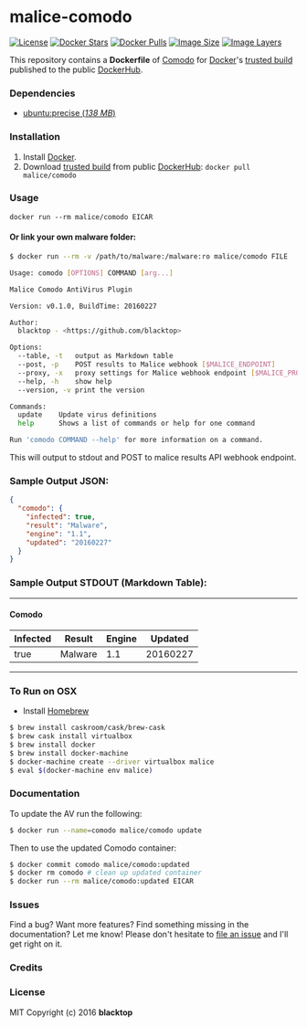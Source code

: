 # malice-comodo

[![License](http://img.shields.io/:license-mit-blue.svg)](http://doge.mit-license.org)
[![Docker Stars](https://img.shields.io/docker/stars/malice/comodo.svg)][hub]
[![Docker Pulls](https://img.shields.io/docker/pulls/malice/comodo.svg)][hub]
[![Image Size](https://img.shields.io/imagelayers/image-size/malice/comodo/latest.svg)](https://imagelayers.io/?images=malice/comodo:latest)
[![Image Layers](https://img.shields.io/imagelayers/layers/malice/comodo/latest.svg)](https://imagelayers.io/?images=malice/comodo:latest)

This repository contains a **Dockerfile** of [Comodo](https://www.comodo.com/home/internet-security/antivirus-for-linux.php) for [Docker](https://www.docker.io/)'s [trusted build][hub] published to the public [DockerHub](https://hub.docker.com).

### Dependencies

* [ubuntu:precise (*138 MB*)](https://hub.docker.com/_/ubuntu/)

### Installation

1. Install [Docker](https://www.docker.io/).
2. Download [trusted build][hub] from public [DockerHub](https://hub.docker.com): `docker pull malice/comodo`

### Usage

    docker run --rm malice/comodo EICAR

#### Or link your own malware folder:
```bash
$ docker run --rm -v /path/to/malware:/malware:ro malice/comodo FILE

Usage: comodo [OPTIONS] COMMAND [arg...]

Malice Comodo AntiVirus Plugin

Version: v0.1.0, BuildTime: 20160227

Author:
  blacktop - <https://github.com/blacktop>

Options:
  --table, -t	output as Markdown table
  --post, -p	POST results to Malice webhook [$MALICE_ENDPOINT]
  --proxy, -x	proxy settings for Malice webhook endpoint [$MALICE_PROXY]
  --help, -h	show help
  --version, -v	print the version

Commands:
  update	Update virus definitions
  help		Shows a list of commands or help for one command

Run 'comodo COMMAND --help' for more information on a command.
```

This will output to stdout and POST to malice results API webhook endpoint.

### Sample Output JSON:
```json
{
  "comodo": {
    "infected": true,
    "result": "Malware",
    "engine": "1.1",
    "updated": "20160227"
  }
}
```
### Sample Output STDOUT (Markdown Table):
---
#### Comodo
| Infected | Result  | Engine | Updated  |
| -------- | ------- | ------ | -------- |
| true     | Malware | 1.1    | 20160227 |
---
### To Run on OSX
 - Install [Homebrew](http://brew.sh)

```bash
$ brew install caskroom/cask/brew-cask
$ brew cask install virtualbox
$ brew install docker
$ brew install docker-machine
$ docker-machine create --driver virtualbox malice
$ eval $(docker-machine env malice)
```

### Documentation
To update the AV run the following:
```bash
$ docker run --name=comodo malice/comodo update
```
Then to use the updated Comodo container:
```bash
$ docker commit comodo malice/comodo:updated
$ docker rm comodo # clean up updated container
$ docker run --rm malice/comodo:updated EICAR
```

### Issues

Find a bug? Want more features? Find something missing in the documentation? Let me know! Please don't hesitate to [file an issue](https://github.com/maliceio/malice-av/issues/new) and I'll get right on it.

### Credits

### License
MIT Copyright (c) 2016 **blacktop**

[hub]: https://hub.docker.com/r/malice/comodo/

